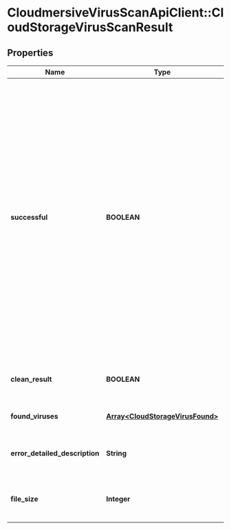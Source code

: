 # CloudmersiveVirusScanApiClient::CloudStorageVirusScanResult

## Properties
Name | Type | Description | Notes
------------ | ------------- | ------------- | -------------
**successful** | **BOOLEAN** | True if the operation of retrieving the file, and scanning it were successfully completed, false if the file could not be downloaded from cloud storage, or if the file could not be scanned.  Note that successful completion does not mean the file is clean; for the output of the virus scanning operation itself, use the CleanResult and FoundViruses parameters. | [optional] 
**clean_result** | **BOOLEAN** | True if the scan contained no viruses, false otherwise | [optional] 
**found_viruses** | [**Array&lt;CloudStorageVirusFound&gt;**](CloudStorageVirusFound.md) | Array of viruses found, if any | [optional] 
**error_detailed_description** | **String** | Detailed error message if the operation was not successful | [optional] 
**file_size** | **Integer** | Size in bytes of the file that was retrieved and scanned | [optional] 


